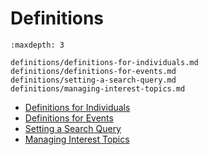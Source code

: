 # Definitions

```{toctree}
:maxdepth: 3

definitions/definitions-for-individuals.md
definitions/definitions-for-events.md
definitions/setting-a-search-query.md
definitions/managing-interest-topics.md
```

- [Definitions for Individuals](./definitions/definitions-for-individuals.md)
- [Definitions for Events](./definitions/definitions-for-events.md)
- [Setting a Search Query](./definitions/setting-a-search-query.md)
- [Managing Interest Topics](./definitions/managing-interest-topics.md)